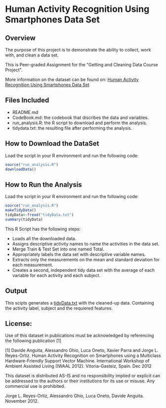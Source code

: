 # Human Activity Recognition Using Smartphones Data Set

## Overview
The purpose of this project is to demonstrate the ability to collect, work with, and clean a data set.

This is Peer-graded Assignment for the "Getting and Cleaning Data Course Project".

More information on the dataset can be found on:
[Human Activity Recognition Using Smartphones Data Set
](http://archive.ics.uci.edu/ml/datasets/Human+Activity+Recognition+Using+Smartphones)

## Files Included
- README.md
- CodeBook.md: the codebook that discribes the data and variables.
- run_analysis.R: the R script to download and perform the analysis.
- tidydata.txt: the resulting file after performing the analysis.

## How to Download the DataSet
Load the script in your R environment and run the following code:
```R
source("run_analysis.R")
downloadData()
```

## How to Run the Analysis
Load the script in your R environment and run the following code:
```R
source("run_analysis.R")
makeTidyData()
tidyData<-fread("tidyData.txt")
summary(tidyData)
```
This R Script has the following steps:
- Loads all the downloaded data.
- Assigns descriptive activity names to name the activities in the data set.
- Merge Train & Test Set into one named Total.
- Appropriately labels the data set with descriptive variable names.
- Extracts only the measurements on the mean and standard deviation for each measurement.
- Creates a second, independent tidy data set with the average of each variable for each activity and each subject.

## Output
This scipts generates a [tidyData.txt](https://github.com/fotrino/Human-Activity-Recognition-Using-Smartphones-Data-Set/blob/master/tidyData.txt) with the cleaned-up data. Containing the activity label, subject and the requiered features.

## License:
Use of this dataset in publications must be acknowledged by referencing the following publication [1] 

[1] Davide Anguita, Alessandro Ghio, Luca Oneto, Xavier Parra and Jorge L. Reyes-Ortiz. Human Activity Recognition on Smartphones using a Multiclass Hardware-Friendly Support Vector Machine. International Workshop of Ambient Assisted Living (IWAAL 2012). Vitoria-Gasteiz, Spain. Dec 2012

This dataset is distributed AS-IS and no responsibility implied or explicit can be addressed to the authors or their institutions for its use or misuse. Any commercial use is prohibited.

Jorge L. Reyes-Ortiz, Alessandro Ghio, Luca Oneto, Davide Anguita. November 2012.

